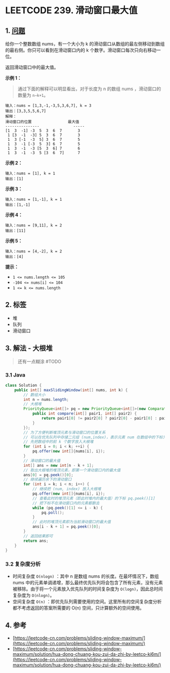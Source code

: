 # LEETCODE 239. 滑动窗口最大值

## 1. [问题](https://leetcode-cn.com/problems/sliding-window-maximum/)

给你一个整数数组 nums，有一个大小为 k 的滑动窗口从数组的最左侧移动到数组的最右侧。你只可以看到在滑动窗口内的 k 个数字。滑动窗口每次只向右移动一位。

返回滑动窗口中的最大值。

**示例 1：**

> 通过下面的解释可以明显看出，对于长度为 n 的数组 nums ，滑动窗口的数量为 `n−k+1`。

```text
输入：nums = [1,3,-1,-3,5,3,6,7], k = 3
输出：[3,3,5,5,6,7]
解释：
滑动窗口的位置                最大值
---------------               -----
[1  3  -1] -3  5  3  6  7       3
 1 [3  -1  -3] 5  3  6  7       3
 1  3 [-1  -3  5] 3  6  7       5
 1  3  -1 [-3  5  3] 6  7       5
 1  3  -1  -3 [5  3  6] 7       6
 1  3  -1  -3  5 [3  6  7]      7
```

**示例 2：**

```text
输入：nums = [1], k = 1
输出：[1]
```

**示例 3：**

```text
输入：nums = [1,-1], k = 1
输出：[1,-1]
```

**示例 4：**

```text
输入：nums = [9,11], k = 2
输出：[11]
```

**示例 5：**

```text
输入：nums = [4,-2], k = 2
输出：[4]
```

**提示：**

* `1 <= nums.length <= 105`
* `-104 <= nums[i] <= 104`
* `1 <= k <= nums.length`

## 2. 标签

* 堆
* 队列
* 滑动窗口

## 3. 解法 - 大根堆

> 还有一点糊涂 \#TODO

### 3.1 Java

```java
class Solution {
    public int[] maxSlidingWindow(int[] nums, int k) {
        // 数组大小
        int n = nums.length;
        // 大根堆
        PriorityQueue<int[]> pq = new PriorityQueue<int[]>(new Comparator<int[]>() {
            public int compare(int[] pair1, int[] pair2) {
                return pair1[0] != pair2[0] ? pair2[0] - pair1[0] : pair2[1] - pair1[1];
            }
        });
        // 为了方便判断堆顶元素与滑动窗口的位置关系
        // 可以在优先队列中存储二元组 (num,index)，表示元素 num 在数组中的下标为 index。
        // 先把数组中的前 k 个数字放入大根堆
        for (int i = 0; i < k; ++i) {
            pq.offer(new int[]{nums[i], i});
        }
        // 滑动窗口的最大值
        int[] ans = new int[n - k + 1];
        // 取出大根堆的堆顶元素，即第一个滑动窗口内的最大值
        ans[0] = pq.peek()[0];
        // 继续遍历余下的滑动窗口
        for (int i = k; i < n; i++) {
            // 继续把 (num, index) 放入大根堆
            pq.offer(new int[]{nums[i], i});
            // 查看此时的堆顶元素（即此时堆内的最大值）的下标 pq.peek()[1]
            // 把下标不在滑动窗口内的元素都删去
            while (pq.peek()[1] <= i - k) {
                pq.poll();
            }
            // 此时的堆顶元素即为当前滑动窗口的最大值
            ans[i - k + 1] = pq.peek()[0];
        }
        // 返回结果即可
        return ans;
    }
}
```

### 3.2 复杂度分析

* 时间复杂度 `O(nlogn)` ：其中 n 是数组 nums 的长度。在最坏情况下，数组 nums 中的元素单调递增，那么最终优先队列将会包含了所有元素，没有元素被移除。由于将一个元素放入优先队列的时间复杂度为 `O(logn)`，因此总时间复杂度为 `O(nlogn)`。
* 空间复杂度 `O(n)` ：即优先队列需要使用的空间。这里所有的空间复杂度分析都不考虑返回的答案所需要的 O\(n\) 空间，只计算额外的空间使用。

## 4. 参考

* [https://leetcode-cn.com/problems/sliding-window-maximum/](https://leetcode-cn.com/problems/sliding-window-maximum/)
* [https://leetcode-cn.com/problems/sliding-window-maximum/solution/hua-dong-chuang-kou-zui-da-zhi-by-leetco-ki6m/](https://leetcode-cn.com/problems/sliding-window-maximum/solution/hua-dong-chuang-kou-zui-da-zhi-by-leetco-ki6m/)

